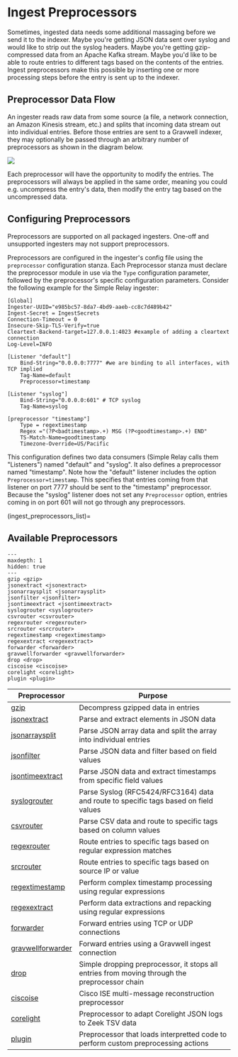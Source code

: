 # Ingest Preprocessors

Sometimes, ingested data needs some additional massaging before we send it to the indexer. Maybe you're getting JSON data sent over syslog and would like to strip out the syslog headers. Maybe you're getting gzip-compressed data from an Apache Kafka stream. Maybe you'd like to be able to route entries to different tags based on the contents of the entries. Ingest preprocessors make this possible by inserting one or more processing steps before the entry is sent up to the indexer.

## Preprocessor Data Flow

An ingester reads raw data from some source (a file, a network connection, an Amazon Kinesis stream, etc.) and splits that incoming data stream out into individual entries. Before those entries are sent to a Gravwell indexer, they may optionally be passed through an arbitrary number of preprocessors as shown in the diagram below.

![](arch.png)

Each preprocessor will have the opportunity to modify the entries. The preprocessors will always be applied in the same order, meaning you could e.g. uncompress the entry's data, then modify the entry tag based on the uncompressed data.

## Configuring Preprocessors

Preprocessors are supported on all packaged ingesters.  One-off and unsupported ingesters may not support preprocessors.

Preprocessors are configured in the ingester's config file using the `preprocessor` configuration stanza.  Each Preprocessor stanza must declare the preprocessor module in use via the `Type` configuration parameter, followed by the preprocessor's specific configuration parameters. Consider the following example for the Simple Relay ingester:

```
[Global]
Ingester-UUID="e985bc57-8da7-4bd9-aaeb-cc8c7d489b42"
Ingest-Secret = IngestSecrets
Connection-Timeout = 0
Insecure-Skip-TLS-Verify=true
Cleartext-Backend-target=127.0.0.1:4023 #example of adding a cleartext connection
Log-Level=INFO

[Listener "default"]
	Bind-String="0.0.0.0:7777" #we are binding to all interfaces, with TCP implied
	Tag-Name=default
	Preprocessor=timestamp

[Listener "syslog"]
	Bind-String="0.0.0.0:601" # TCP syslog
	Tag-Name=syslog

[preprocessor "timestamp"]
	Type = regextimestamp
	Regex ="(?P<badtimestamp>.+) MSG (?P<goodtimestamp>.+) END"
	TS-Match-Name=goodtimestamp
	Timezone-Override=US/Pacific
```

This configuration defines two data consumers (Simple Relay calls them "Listeners") named "default" and "syslog". It also defines a preprocessor named "timestamp". Note how the "default" listener includes the option `Preprocessor=timestamp`. This specifies that entries coming from that listener on port 7777 should be sent to the "timestamp" preprocessor. Because the "syslog" listener does not set any `Preprocessor` option, entries coming in on port 601 will not go through any preprocessors.

(ingest_preprocessors_list)=
## Available Preprocessors

```{toctree}
---
maxdepth: 1
hidden: true
---
gzip <gzip>
jsonextract <jsonextract>
jsonarraysplit <jsonarraysplit>
jsonfilter <jsonfilter>
jsontimeextract <jsontimeextract>
syslogrouter <syslogrouter>
csvrouter <csvrouter>
regexrouter <regexrouter>
srcrouter <srcrouter>
regextimestamp <regextimestamp>
regexextract <regexextract>
forwarder <forwarder>
gravwellforwarder <gravwellforwarder>
drop <drop>
ciscoise <ciscoise>
corelight <corelight>
plugin <plugin>
```

| Preprocessor | Purpose |
| -------------| -------- |
| [gzip](gzip) | Decompress gzipped data in entries |
| [jsonextract](jsonextract) | Parse and extract elements in JSON data |
| [jsonarraysplit](jsonarraysplit) | Parse JSON array data and split the array into individual entries |
| [jsonfilter](jsonfilter) | Parse JSON data and filter based on field values |
| [jsontimeextract](jsontimeextract) | Parse JSON data and extract timestamps from specific field values |
| [syslogrouter](syslogrouter) | Parse Syslog (RFC5424/RFC3164) data and route to specific tags based on field values |
| [csvrouter](csvrouter) | Parse CSV data and route to specific tags based on column values |
| [regexrouter](regexrouter) | Route entries to specific tags based on regular expression matches |
| [srcrouter](srcrouter) | Route entries to specific tags based on source IP or value |
| [regextimestamp](regextimestamp) | Perform complex timestamp processing using regular expressions |
| [regexextract](regexextract) | Perform data extractions and repacking using regular expressions |
| [forwarder](forwarder) | Forward entries using TCP or UDP connections |
| [gravwellforwarder](gravwellforwarder) | Forward entries using a Gravwell ingest connection |
| [drop](drop) | Simple dropping preprocessor, it stops all entries from moving through the preprocessor chain |
| [ciscoise](ciscoise) | Cisco ISE multi-message reconstruction preprocessor |
| [corelight](corelight) | Preprocessor to adapt Corelight JSON logs to Zeek TSV data |
| [plugin](plugin) | Preprocessor that loads interpretted code to perform custom preprocessing actions |
